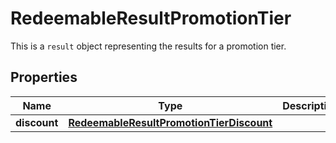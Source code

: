 

# RedeemableResultPromotionTier

This is a `result` object representing the results for a promotion tier.

## Properties

| Name | Type | Description | Notes |
|------------ | ------------- | ------------- | -------------|
|**discount** | [**RedeemableResultPromotionTierDiscount**](RedeemableResultPromotionTierDiscount.md) |  |  [optional] |



